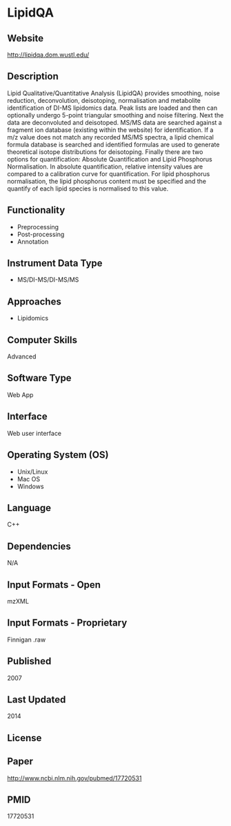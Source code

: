 # LipidQA

## Website
http://lipidqa.dom.wustl.edu/

## Description
Lipid Qualitative/Quantitative Analysis (LipidQA) provides smoothing, noise reduction, deconvolution, deisotoping, normalisation and metabolite identification of DI-MS lipidomics data. Peak lists are loaded and then can optionally undergo 5-point triangular smoothing and noise filtering. Next the data are deconvoluted and deisotoped. MS/MS data are searched against a fragment ion database (existing within the website) for identification. If a m/z value does not match any recorded MS/MS spectra, a lipid chemical formula database is searched and identified formulas are used to generate theoretical isotope distributions for deisotoping. Finally there are two options for quantification: Absolute Quantification and Lipid Phosphorus Normalisation. In absolute quantification, relative intensity values are compared to a calibration curve for quantification. For lipid phosphorus normalisation, the lipid phosphorus content must be specified and the quantify of each lipid species is normalised to this value.

## Functionality
- Preprocessing
- Post-processing
- Annotation

## Instrument Data Type
- MS/DI-MS/DI-MS/MS

## Approaches
- Lipidomics

## Computer Skills
Advanced

## Software Type
Web App

## Interface
Web user interface

## Operating System (OS)
- Unix/Linux
- Mac OS
- Windows

## Language
C++

## Dependencies
N/A

## Input Formats - Open
mzXML

## Input Formats - Proprietary
Finnigan .raw

## Published
2007

## Last Updated
2014

## License

## Paper
http://www.ncbi.nlm.nih.gov/pubmed/17720531

## PMID
17720531
